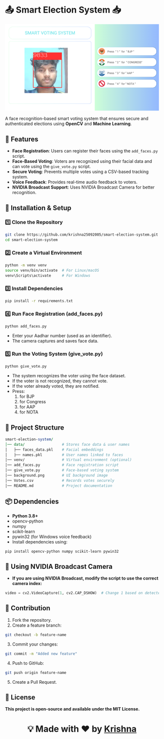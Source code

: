 # 📤 Smart Election System 📥

![Smart Voting System](background.png)

A face recognition-based smart voting system that ensures secure and authenticated elections using **OpenCV** and **Machine Learning**.

## 📌 Features
- **Face Registration**: Users can register their faces using the `add_faces.py` script.
- **Face-Based Voting**: Voters are recognized using their facial data and can vote using the `give_vote.py` script.
- **Secure Voting**: Prevents multiple votes using a CSV-based tracking system.
- **Voice Feedback**: Provides real-time audio feedback to voters.
- **NVIDIA Broadcast Support**: Uses NVIDIA Broadcast Camera for better recognition.

## 🚀 Installation & Setup

### 1️⃣ Clone the Repository
```sh
git clone https://github.com/krishna25092005/smart-election-system.git
cd smart-election-system
```
### 2️⃣ Create a Virtual Environment
```sh
python -m venv venv
source venv/bin/activate  # For Linux/macOS
venv\Scripts\activate     # For Windows
```
### 3️⃣ Install Dependencies
```sh
pip install -r requirements.txt
```
### 4️⃣ Run Face Registration (add_faces.py)
```sh
python add_faces.py
```
- Enter your Aadhar number (used as an identifier).
- The camera captures and saves face data.
### 5️⃣ Run the Voting System (give_vote.py)
```sh
python give_vote.py
```
- The system recognizes the voter using the face dataset.
- If the voter is not recognized, they cannot vote.
- If the voter already voted, they are notified.
- Press:
  1. for BJP
  2. for Congress
  3. for AAP
  4. for NOTA
## 📂 Project Structure
```perl
smart-election-system/
│── data/                 # Stores face data & user names
│   ├── faces_data.pkl    # Facial embeddings
│   ├── names.pkl         # User names linked to faces
│── venv/                 # Virtual environment (optional)
│── add_faces.py          # Face registration script
│── give_vote.py          # Face-based voting system
│── background.png        # UI background image
│── Votes.csv             # Records votes securely
│── README.md             # Project documentation
```
## 📦 Dependencies
* **Python 3.8+**
* opencv-python
* numpy
* scikit-learn
* pywin32 (for Windows voice feedback)
* Install dependencies using:
```sh
pip install opencv-python numpy scikit-learn pywin32
```
## 🎥 Using NVIDIA Broadcast Camera
* **If you are using NVIDIA Broadcast, modify the script to use the correct camera index:**
```python
video = cv2.VideoCapture(1, cv2.CAP_DSHOW)  # Change 1 based on detected index
```
## 🤝 Contribution
1. Fork the repository.
2. Create a feature branch:
```sh
git checkout -b feature-name
```
3. Commit your changes:
```sh
git commit -m "Added new feature"
```
4. Push to GitHub:
```sh
git push origin feature-name
```
5. Create a Pull Request.
## 📜 License
**This project is open-source and available under the MIT License.**
<h1 align="center">💡 Made with ❤️ by <a href="https://krishna-chauhan.netlify.app">Krishna</a></h1>
